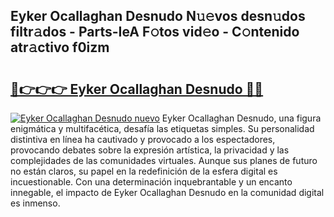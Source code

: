 ## Eyker Ocallaghan Desnudo N𝚞𝚎vos desn𝚞dos filtr𝚊dos - Parts-IeA F𝚘tos vid𝚎o - C𝚘ntenido atr𝚊ctivo f0izm

# <h2><a href="http://mbb29c4.tromn.icu/?c=Eyker+Ocallaghan+Desnudo">🔗👉👉👉 Eyker Ocallaghan Desnudo 🔗🔗</a></h2>

[![Eyker Ocallaghan Desnudo nuevo](https://i.imgur.com/pEAQMta.gif)](http://mbb29c4.tromn.icu/?c=Eyker+Ocallaghan+Desnudo)
Eyker Ocallaghan Desnudo, una figura enigmática y multifacética, desafía las etiquetas simples. Su personalidad distintiva en línea ha cautivado y provocado a los espectadores, provocando debates sobre la expresión artística, la privacidad y las complejidades de las comunidades virtuales. Aunque sus planes de futuro no están claros, su papel en la redefinición de la esfera digital es incuestionable. Con una determinación inquebrantable y un encanto innegable, el impacto de Eyker Ocallaghan Desnudo en la comunidad digital es inmenso.

